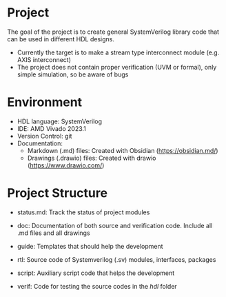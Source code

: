 # Project
The goal of the project is to create general SystemVerilog library code that can be used in different HDL designs.

- Currently the target is to make a stream type interconnect module (e.g. AXIS interconnect)
- The project does not contain proper verification (UVM or formal), only simple simulation, so be aware of bugs
# Environment
- HDL language: SystemVerilog
- IDE: AMD Vivado 2023.1
- Version Control: git
- Documentation:
	- Markdown (.md) files: Created with Obsidian (https://obsidian.md/)
	- Drawings (.drawio) files: Created with drawio (https://www.drawio.com/)
# Project Structure
- status.md: Track the status of project modules

- doc: Documentation of both source and verification code. Include all .md files and all drawings
- guide: Templates that should help the development
- rtl: Source code of Systemverilog (.sv) modules, interfaces, packages
- script: Auxiliary script code that helps the development
- verif: Code for testing the source codes in the *hdl* folder